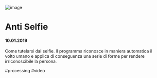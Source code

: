 ![image](https://github.com/KeremTurkyilmaz/TypeMistmatchSketch/blob/master/Anti%20Selfie/image/AntiSelfie.png)

# Anti Selfie

#### 10.01.2019

Come tutelarsi dai selfie. Il programma riconosce in maniera automatica il volto umano e applica di conseguenza una serie di forme per rendere irriconoscibile la persona.

\#processing \#video
